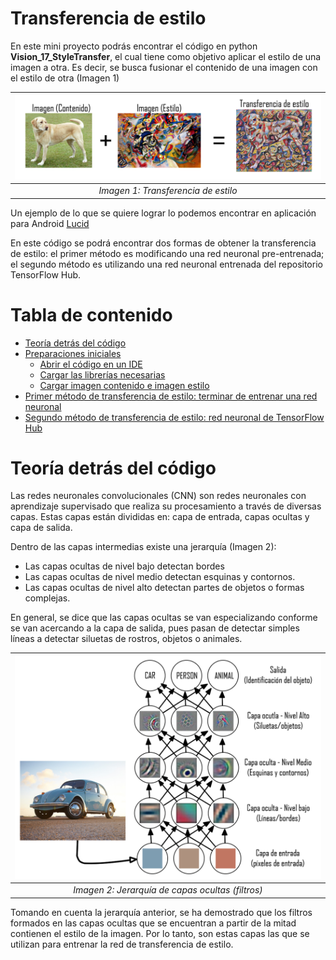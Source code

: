 # Transferencia de estilo
En este mini proyecto podrás encontrar el código en python **Vision_17_StyleTransfer**, el cual tiene como objetivo aplicar el estilo de una imagen a otra. Es decir, se busca fusionar el contenido de una imagen con el estilo de otra (Imagen 1)

| ![](img1.png) | 
|:--:| 
| *Imagen 1: Transferencia de estilo* |

Un ejemplo de lo que se quiere lograr lo podemos encontrar en aplicación para Android [Lucid](https://play.google.com/store/apps/details?id=com.doodle.doodle)

En este código se podrá encontrar dos formas de obtener la transferencia de estilo: el primer método es modificando una red neuronal pre-entrenada; el segundo método es utilizando una red neuronal entrenada del repositorio TensorFlow Hub.

# Tabla de contenido

- [Teoría detrás del código](#Teoría-detrás-del-código)
- [Preparaciones iniciales]()
  * [Abrir el código en un IDE]()
  * [Cargar las librerías necesarias]()
  * [Cargar imagen contenido e imagen estilo]()
- [Primer método de transferencia de estilo: terminar de entrenar una red neuronal](#requerimientos-del-sistema)
- [Segundo método de transferencia de estilo: red neuronal de TensorFlow Hub](#requerimientos-del-sistema)

# Teoría detrás del código
Las redes neuronales convolucionales (CNN) son redes neuronales con aprendizaje supervisado que realiza su procesamiento a través de diversas capas. Estas capas están divididas en: capa de entrada, capas ocultas y capa de salida. 

Dentro de las capas intermedias existe una jerarquía (Imagen 2):
- Las capas ocultas de nivel bajo detectan bordes
- Las capas ocultas de nivel medio detectan esquinas y contornos.
- Las capas ocultas de nivel alto detectan partes de objetos o formas complejas. 

En general, se dice que las capas ocultas se van especializando conforme se van acercando a la capa de salida, pues pasan de detectar simples líneas a detectar siluetas de rostros, objetos o animales. 

| ![](img2.png) | 
|:--:| 
| *Imagen 2: Jerarquía de capas ocultas (filtros)* |

Tomando en cuenta la jerarquía anterior, se ha demostrado que los filtros formados en las capas ocultas que se encuentran a partir de la mitad contienen el estilo de la imagen. Por lo tanto, son estas capas las que se utilizan para entrenar la red de transferencia de estilo.
